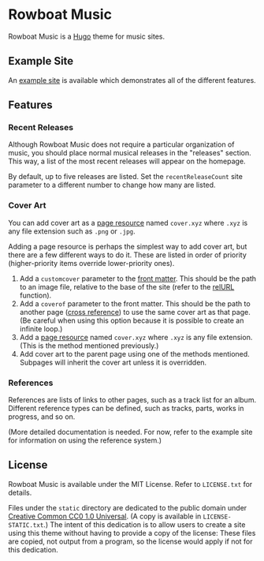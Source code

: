 # Rowboat Music

Rowboat Music is a [Hugo](https://gohuho.io) theme for music sites.

## Example Site

An [example site](https://github.com/jack126guy/rowboat-music-example) is available which demonstrates all of the different features.

## Features

### Recent Releases

Although Rowboat Music does not require a particular organization of music, you should place normal musical releases in the "releases" section. This way, a list of the most recent releases will appear on the homepage.

By default, up to five releases are listed. Set the `recentReleaseCount` site parameter to a different number to change how many are listed.

### Cover Art

You can add cover art as a [page resource](https://gohugo.io/content-management/page-resources/) named `cover.xyz` where `.xyz` is any file extension such as `.png` or `.jpg`.

Adding a page resource is perhaps the simplest way to add cover art, but there are a few different ways to do it. These are listed in order of priority (higher-priority items override lower-priority ones).

1. Add a `customcover` parameter to the [front matter](https://gohugo.io/content-management/front-matter). This should be the path to an image file, relative to the base of the site (refer to the [relURL](https://gohugo.io/functions/relurl/) function).
2. Add a `coverof` parameter to the front matter. This should be the path to another page ([cross reference](https://gohugo.io/content-management/cross-references/)) to use the same cover art as that page. (Be careful when using this option because it is possible to create an infinite loop.)
3. Add a [page resource](https://gohugo.io/content-management/page-resources/) named `cover.xyz` where `.xyz` is any file extension. (This is the method mentioned previously.)
4. Add cover art to the parent page using one of the methods mentioned. Subpages will inherit the cover art unless it is overridden.

### References

References are lists of links to other pages, such as a track list for an album. Different reference types can be defined, such as tracks, parts, works in progress, and so on.

(More detailed documentation is needed. For now, refer to the example site for information on using the reference system.)

## License

Rowboat Music is available under the MIT License. Refer to `LICENSE.txt` for details.

Files under the `static` directory are dedicated to the public domain under [Creative Common CC0 1.0 Universal](https://creativecommons.org/publicdomain/zero/1.0/). (A copy is available in `LICENSE-STATIC.txt`.) The intent of this dedication is to allow users to create a site using this theme without having to provide a copy of the license: These files are copied, not output from a program, so the license would apply if not for this dedication.